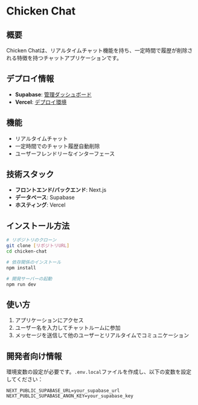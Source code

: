# Chicken Chat

## 概要
Chicken Chatは、リアルタイムチャット機能を持ち、一定時間で履歴が削除される特徴を持つチャットアプリケーションです。

## デプロイ情報
- **Supabase**: [管理ダッシュボード](https://supabase.com/dashboard/project/vwxsftjecjgtgjwvcpzs)
- **Vercel**: [デプロイ環境](https://vercel.com/naoya25s-projects/chicken-chat)

## 機能
- リアルタイムチャット
- 一定時間でのチャット履歴自動削除
- ユーザーフレンドリーなインターフェース

## 技術スタック
- **フロントエンド/バックエンド**: Next.js
- **データベース**: Supabase
- **ホスティング**: Vercel

## インストール方法
```bash
# リポジトリのクローン
git clone [リポジトリURL]
cd chicken-chat

# 依存関係のインストール
npm install

# 開発サーバーの起動
npm run dev
```

## 使い方
1. アプリケーションにアクセス
2. ユーザー名を入力してチャットルームに参加
3. メッセージを送信して他のユーザーとリアルタイムでコミュニケーション

## 開発者向け情報
環境変数の設定が必要です。`.env.local`ファイルを作成し、以下の変数を設定してください：

```
NEXT_PUBLIC_SUPABASE_URL=your_supabase_url
NEXT_PUBLIC_SUPABASE_ANON_KEY=your_supabase_key
```
